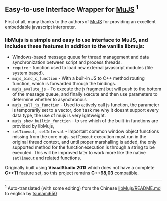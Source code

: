 ## Easy-to-use Interface Wrapper for [MuJS](https://github.com/ccxvii/mujs) <sup>1</sup>

First of all, many thanks to the authors of [MuJS](https://github.com/ccxvii/mujs) for providing an excellent embeddable javascript interpreter.  

### libMujs is a simple and easy to use interface to MuJS, and includes these features in addition to the vanilla libmujs:

* Windows-based message queue for thread management and data synchronization between script and process threads.
* ```require``` - function used to load new external javascript modules (file system based).
* ```mujs_bind_c_function``` - With a built-in JS to C++ method routing function, which is forwarded through the bindings.
* ```mujs_evalute_js``` - To execute the js fragment but will push to the bottom of the message queue, and finally execute and then use parameters to determine whether to asynchronous
* ```mujs_call_js_function``` - Used to actively call js function, the parameter is temporarily set to a vector, don't ask me why it doesnt support every data type, the use of mujs is very lightweight.
* ```mujs_show_builtin_function``` -  to see which of the built-in functions are provided by libMujs,
* ```setTimeout, setInterval``` - Important common window object functions missing from the core mujs. ```setTimeout``` execution must run in the original thread context, and until proper marshalling is added, the only supported method for the function execution is through a string to be executed.  This will be improved later to work more like the native ```setTimeout``` and related functions.

Originally built using **VisualStudio 2013** which does not have a complete **C++11** feature set, so this project remains **C++98,03** compatible.

---
<sup>1</sup> Auto-translated (with some editing) from the Chinese [libMujs/README.md](https://github.com/fatezhou/libMujs/blob/master/README.md) to english by [tsunami650](https://github.com/tsunami650/)



